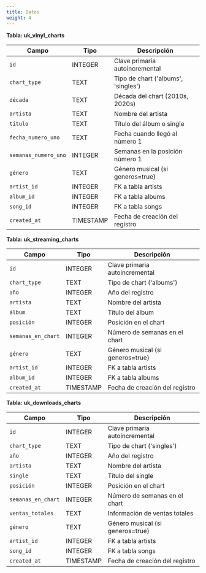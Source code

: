 ```yaml
---
title: Datos
weight: 4
---
```


**Tabla: uk_vinyl_charts**

|Campo|Tipo|Descripción|
|---|---|---|
|`id`|INTEGER|Clave primaria autoincremental|
|`chart_type`|TEXT|Tipo de chart ('albums', 'singles')|
|`década`|TEXT|Década del chart (2010s, 2020s)|
|`artista`|TEXT|Nombre del artista|
|`título`|TEXT|Título del álbum o single|
|`fecha_numero_uno`|TEXT|Fecha cuando llegó al número 1|
|`semanas_numero_uno`|INTEGER|Semanas en la posición número 1|
|`género`|TEXT|Género musical (si generos=true)|
|`artist_id`|INTEGER|FK a tabla artists|
|`album_id`|INTEGER|FK a tabla albums|
|`song_id`|INTEGER|FK a tabla songs|
|`created_at`|TIMESTAMP|Fecha de creación del registro|

**Tabla: uk_streaming_charts**

|Campo|Tipo|Descripción|
|---|---|---|
|`id`|INTEGER|Clave primaria autoincremental|
|`chart_type`|TEXT|Tipo de chart ('albums')|
|`año`|INTEGER|Año del registro|
|`artista`|TEXT|Nombre del artista|
|`álbum`|TEXT|Título del álbum|
|`posición`|INTEGER|Posición en el chart|
|`semanas_en_chart`|INTEGER|Número de semanas en el chart|
|`género`|TEXT|Género musical (si generos=true)|
|`artist_id`|INTEGER|FK a tabla artists|
|`album_id`|INTEGER|FK a tabla albums|
|`created_at`|TIMESTAMP|Fecha de creación del registro|

**Tabla: uk_downloads_charts**

|Campo|Tipo|Descripción|
|---|---|---|
|`id`|INTEGER|Clave primaria autoincremental|
|`chart_type`|TEXT|Tipo de chart ('singles')|
|`año`|INTEGER|Año del registro|
|`artista`|TEXT|Nombre del artista|
|`single`|TEXT|Título del single|
|`posición`|INTEGER|Posición en el chart|
|`semanas_en_chart`|INTEGER|Número de semanas en el chart|
|`ventas_totales`|TEXT|Información de ventas totales|
|`género`|TEXT|Género musical (si generos=true)|
|`artist_id`|INTEGER|FK a tabla artists|
|`song_id`|INTEGER|FK a tabla songs|
|`created_at`|TIMESTAMP|Fecha de creación del registro|